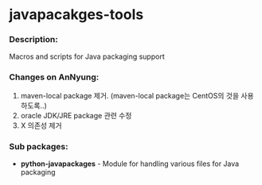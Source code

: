 # javapacakges-tools

### Description:
Macros and scripts for Java packaging support

### Changes on AnNyung:
1. maven-local package 제거. (maven-local package는 CentOS의 것을 사용하도록..)
2. oracle JDK/JRE package 관련 수정
3. X 의존성 제거

### Sub packages:
* **python-javapackages** - Module for handling various files for Java packaging